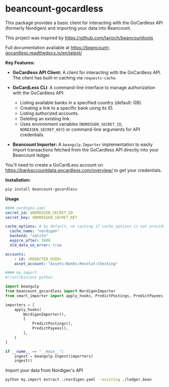 beancount-gocardless
====================

This package provides a basic client for interacting with the GoCardless API (formerly Nordigen) and importing your data into Beancount.

This project was inspired by https://github.com/tarioch/beancounttools

Full documentation available at https://beancount-gocardless.readthedocs.io/en/latest/


**Key Features:**

- **GoCardless API Client:**  A client for interacting with the GoCardless API. The client has built-in caching via `requests-cache`.
- **GoCardLess CLI**\: A command-line interface to manage authorization with the GoCardless API:

    - Listing available banks in a specified country (default: GB).
    - Creating a link to a specific bank using its ID.
    - Listing authorized accounts.
    - Deleting an existing link.
    - Uses environment variables (`NORDIGEN_SECRET_ID`, `NORDIGEN_SECRET_KEY`) or command-line arguments for API credentials.
- **Beancount Importer:**  A `beangulp.Importer` implementation to easily import transactions fetched from the GoCardless API directly into your Beancount ledger.

You'll need to create a GoCardLess account on https://bankaccountdata.gocardless.com/overview/ to get your credentials.

**Installation:**

```bash
pip install beancount-gocardless
```

**Usage**
```yaml
#### nordigen.yaml
secret_id: $NORDIGEN_SECRET_ID
secret_key: $NORDIGEN_SECRET_KEY

cache_options: # by default, no caching if cache_options is not provided
  cache_name: "nordigen"
  backend: "sqlite"
  expire_after: 3600
  old_data_on_error: true

accounts:
    - id: <REDACTED_UUID>
    asset_account: "Assets:Banks:Revolut:Checking"
```

```python
#### my.import
#!/usr/bin/env python

import beangulp
from beancount_gocardless import NordigenImporter
from smart_importer import apply_hooks, PredictPostings, PredictPayees

importers = [
    apply_hooks(
        NordigenImporter(),
        [
            PredictPostings(),
            PredictPayees(),
        ],
    )
]

if __name__ == "__main__":
    ingest = beangulp.Ingest(importers)
    ingest()
```

Import your data from Nordigen's API
```bash
python my.import extract ./nordigen.yaml --existing ./ledger.bean
```
